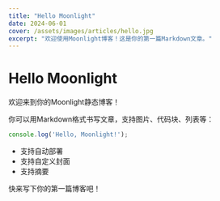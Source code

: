 ```yaml
---
title: "Hello Moonlight"
date: 2024-06-01
cover: /assets/images/articles/hello.jpg
excerpt: "欢迎使用Moonlight博客！这是你的第一篇Markdown文章。"
---
```


# Hello Moonlight

欢迎来到你的Moonlight静态博客！

你可以用Markdown格式书写文章，支持图片、代码块、列表等：

```js
console.log('Hello, Moonlight!');
```

- 支持自动部署
- 支持自定义封面
- 支持摘要

快来写下你的第一篇博客吧！ 